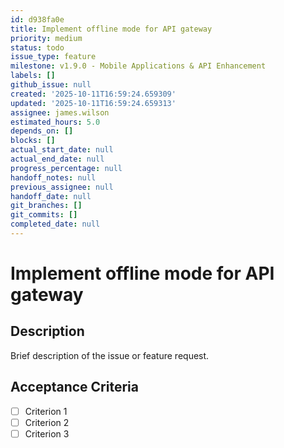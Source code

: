 ```yaml
---
id: d938fa0e
title: Implement offline mode for API gateway
priority: medium
status: todo
issue_type: feature
milestone: v1.9.0 - Mobile Applications & API Enhancement
labels: []
github_issue: null
created: '2025-10-11T16:59:24.659309'
updated: '2025-10-11T16:59:24.659313'
assignee: james.wilson
estimated_hours: 5.0
depends_on: []
blocks: []
actual_start_date: null
actual_end_date: null
progress_percentage: null
handoff_notes: null
previous_assignee: null
handoff_date: null
git_branches: []
git_commits: []
completed_date: null
---
```


# Implement offline mode for API gateway

## Description

Brief description of the issue or feature request.

## Acceptance Criteria

- [ ] Criterion 1
- [ ] Criterion 2
- [ ] Criterion 3